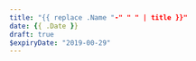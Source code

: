 ```yaml
---
title: "{{ replace .Name "-" " " | title }}"
date: {{ .Date }}
draft: true
$expiryDate: "2019-00-29"
---
```


